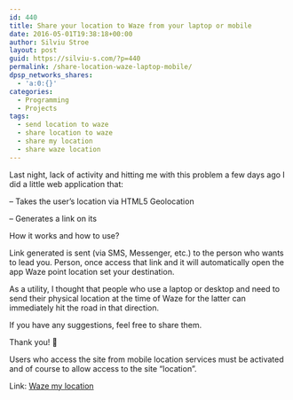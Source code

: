 ```yaml
---
id: 440
title: Share your location to Waze from your laptop or mobile
date: 2016-05-01T19:38:18+00:00
author: Silviu Stroe
layout: post
guid: https://silviu-s.com/?p=440
permalink: /share-location-waze-laptop-mobile/
dpsp_networks_shares:
  - 'a:0:{}'
categories:
  - Programming
  - Projects
tags:
  - send location to waze
  - share location to waze
  - share my location
  - share waze location
---
```

Last night, lack of activity and hitting me with this problem a few days ago I did a little web application that:
  
– Takes the user’s location via HTML5 Geolocation
  
– Generates a link on its
  
How it works and how to use?
  
Link generated is sent (via SMS, Messenger, etc.) to the person who wants to lead you. Person, once access that link and it will automatically open the app Waze point location set your destination.
  
As a utility, I thought that people who use a laptop or desktop and need to send their physical location at the time of Waze for the latter can immediately hit the road in that direction.
  
If you have any suggestions, feel free to share them.
  
Thank you! 🙂
  
Users who access the site from mobile location services must be activated and of course to allow access to the site “location”.
  
Link: <a href="https://wazemylocation.link/" target="_blank">Waze my location</a>

